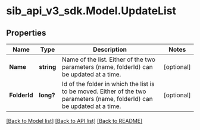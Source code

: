 # sib_api_v3_sdk.Model.UpdateList
## Properties

Name | Type | Description | Notes
------------ | ------------- | ------------- | -------------
**Name** | **string** | Name of the list. Either of the two parameters (name, folderId) can be updated at a time. | [optional] 
**FolderId** | **long?** | Id of the folder in which the list is to be moved. Either of the two parameters (name, folderId) can be updated at a time. | [optional] 

[[Back to Model list]](../README.md#documentation-for-models) [[Back to API list]](../README.md#documentation-for-api-endpoints) [[Back to README]](../README.md)

